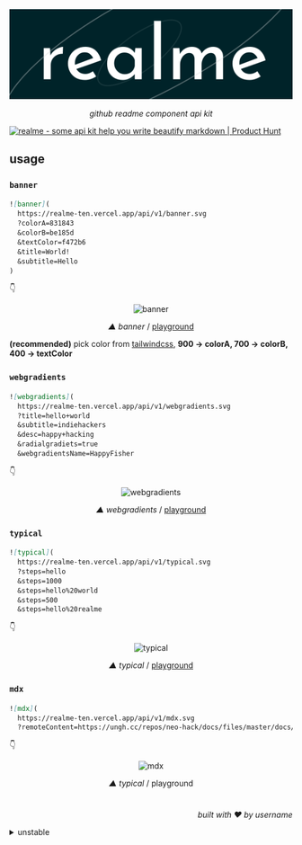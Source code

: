 <div align='center'>

![logo](./assets/realme.svg)

_github readme component api kit_

</div>

<a href="https://www.producthunt.com/posts/realme?utm_source=badge-featured&utm_medium=badge&utm_souce=badge-realme" target="_blank"><img src="https://api.producthunt.com/widgets/embed-image/v1/featured.svg?post_id=302886&theme=light" alt="realme - some api kit help you write beautify markdown | Product Hunt" style="width: 250px; height: 54px;" width="250" height="54" /></a>

## usage

### `banner`

```md
![banner](
  https://realme-ten.vercel.app/api/v1/banner.svg
  ?colorA=831843
  &colorB=be185d
  &textColor=f472b6
  &title=World!
  &subtitle=Hello
)
```

👇

<div align='center'>


![banner](https://realme-ten.vercel.app/api/v1/banner.svg?colorA=831843&colorB=be185d&textColor=f472b6&title=World!&subtitle=Hello)

_▲ banner_ / [playground](https://realme-ten.vercel.app/editor/hero)

</div>

**(recommended)** pick color from [tailwindcss](https://tailwindcss.com/docs/customizing-colors), **900 -> colorA, 700 -> colorB, 400 -> textColor**

### `webgradients`

```md
![webgradients](
  https://realme-ten.vercel.app/api/v1/webgradients.svg
  ?title=hello+world
  &subtitle=indiehackers
  &desc=happy+hacking
  &radialgradiets=true
  &webgradientsName=HappyFisher
```

👇

<div align='center'>


![webgradients](https://realme-ten.vercel.app/api/v1/webgradients.svg?title=hello+world&subtitle=indiehackers&desc=happy+hacking&radialgradiets=true&webgradientsName=HappyFisher)

_▲ webgradients_ / [playground](https://realme-ten.vercel.app/editor/webgradients)

</div>

### `typical`

```md
![typical](
  https://realme-ten.vercel.app/api/v1/typical.svg
  ?steps=hello
  &steps=1000
  &steps=hello%20world
  &steps=500
  &steps=hello%20realme
```

👇

<div align='center'>


![typical](https://realme-ten.vercel.app/api/v1/typical.svg?steps=hello&steps=1000&steps=hello%20world&steps=500&steps=hello%20realme)

_▲ typical_ / [playground](https://realme-ten.vercel.app/editor/typical)

</div>

### `mdx`

```md
![mdx](
  https://realme-ten.vercel.app/api/v1/mdx.svg
  ?remoteContent=https://ungh.cc/repos/neo-hack/docs/files/master/docs/guide/get-started.md
```

👇

<div align='center'>


![mdx](http://localhost:3000/api/v1/mdx.svg?remoteContent=https://ungh.cc/repos/neo-hack/docs/files/master/docs/guide/get-started.md)

_▲ typical_ / playground

</div>

# 
<div align='right'>

*built with ❤️ by username*

</div>

<details>

<summary>unstable</summary>
<p>

### `code-highlight`


```md
![codehighlight](
  https://realme-ten.vercel.app/api/v1/code-highlight
  ?path=/JiangWeixian/realme/master/README.md
  &range=L10-L13&title=README.md
)
```

👇

<div align='center'>


![codehighlight](https://realme-ten.vercel.app/api/v1/code-highlight?path=/JiangWeixian/realme/master/README.md&range=L10-L13&title=README.md)

_▲ code-highlight_ / [demo](./docs/code-highlight.md)

</div>

<details>
  <summary>params</summary>

|  name  | description                                                                                                                 |  type  |   default    | required |
| :----: | :-------------------------------------------------------------------------------------------------------------------------- | :----: | :----------: | :------- |
| title  | code highlight title                                                                                                        | string |  Untitled-1  | false    |
|  url   | file remote raw url                                                                                                         | string |      -       | true     |
|  path  | file remote path, without github raw prefix, etc `/JiangWeixian/realme/master/README.md`                                    | string |      -       | true     |
| range  | line number range, etc `L17-L20`                                                                                            | string |      -       | true     |
| height | image height                                                                                                                | number |      -       | false    |
|   bg   | background web-gradients type, etc `Warm Flame`, you can find all kinds of `webgradients` [here](https://webgradients.com/) | string | `Warm Flame` | false    |

</details>

### `sliders`

```md
![sliders](
  https://realme-ten.vercel.app/api/v1/sliders
  ?props=https://jsonkeeper.com/b/5FE5
)
```

👇

<div align='center'>

![sliders](https://realme-ten.vercel.app/api/v1/sliders?props=https://jsonkeeper.com/b/5FE5) 
_▲ sliders_ / [demo](./docs/sliders.md)

</div>

<details>
  <summary>params</summary>

| name  | description                 |  type  | default | required |
| :---: | :-------------------------- | :----: | :-----: | :------- |
| props | siders props remote raw url | string |    -    | true     |

</details>


</p>
</details>

